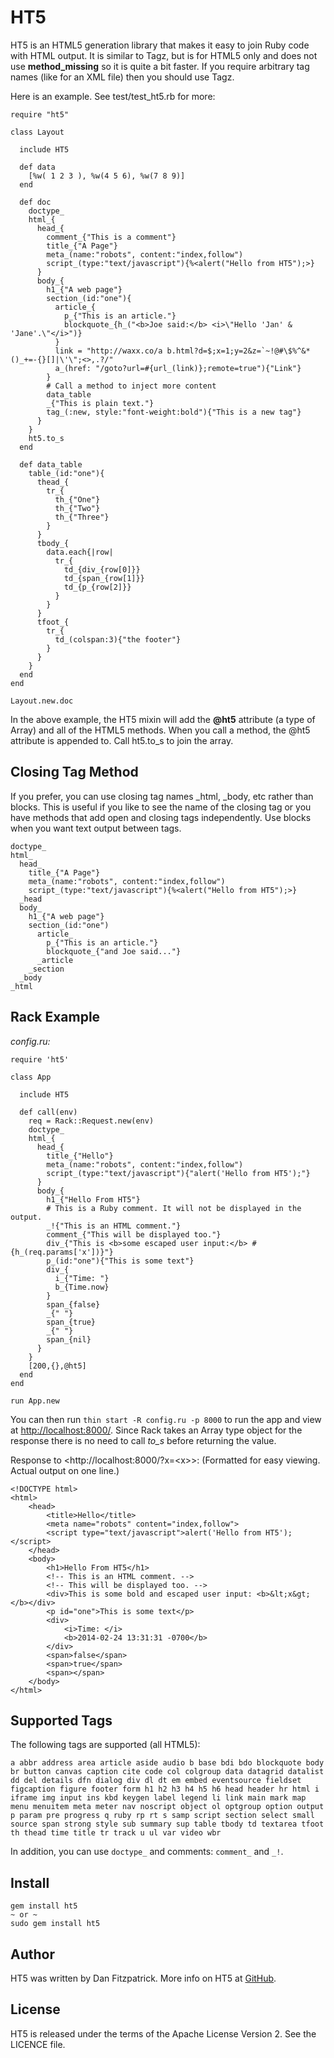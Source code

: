 # HT5

HT5 is an HTML5 generation library that makes it easy to join Ruby code with HTML output. 
It is similar to Tagz, but is for HTML5 only and does not use **method_missing** so it is quite a bit faster. 
If you require arbitrary tag names (like for an XML file) then you should use Tagz. 

Here is an example. See test/test_ht5.rb for more:

    require "ht5"

    class Layout

      include HT5

      def data
        [%w( 1 2 3 ), %w(4 5 6), %w(7 8 9)]
      end

      def doc
        doctype_
        html_{
          head_{
            comment_{"This is a comment"}
            title_{"A Page"}
            meta_(name:"robots", content:"index,follow")
            script_(type:"text/javascript"){%<alert("Hello from HT5");>}
          }
          body_{
            h1_{"A web page"}
            section_(id:"one"){
              article_{
                p_{"This is an article."}
                blockquote_{h_("<b>Joe said:</b> <i>\"Hello 'Jan' & 'Jane'.\"</i>")}
              }
              link = "http://waxx.co/a b.html?d=$;x=1;y=2&z=`~!@#\$%^&*()_+=-{}[]|\'\";<>,.?/"
              a_(href: "/goto?url=#{url_(link)};remote=true"){"Link"}
            }
            # Call a method to inject more content
            data_table
            _{"This is plain text."}
            tag_(:new, style:"font-weight:bold"){"This is a new tag"}
          }
        }
        ht5.to_s
      end

      def data_table
        table_(id:"one"){
          thead_{
            tr_{
              th_{"One"}
              th_{"Two"}
              th_{"Three"}
            }
          }
          tbody_{
            data.each{|row|
              tr_{
                td_{div_{row[0]}}
                td_{span_{row[1]}}
                td_{p_{row[2]}}
              }
            }
          }
          tfoot_{
            tr_{
              td_(colspan:3){"the footer"}
            }
          }
        }
      end
    end

    Layout.new.doc

In the above example, the HT5 mixin will add the **@ht5** attribute (a
type of Array) and all of the HTML5 methods. When you call a method, 
the @ht5 attribute is appended to. Call ht5.to_s to join the array.


## Closing Tag Method

If you prefer, you can use closing tag names \_html, \_body, etc rather
than blocks. This is useful if you like to see the name of the closing
tag or you have methods that add open and closing tags independently. 
Use blocks when you want text output between tags.

    doctype_
    html_
      head_
        title_{"A Page"}
        meta_(name:"robots", content:"index,follow")
        script_(type:"text/javascript"){%<alert("Hello from HT5");>}
      _head
      body_
        h1_{"A web page"}
        section_(id:"one")
          article_
            p_{"This is an article."}
            blockquote_{"and Joe said..."}
          _article
        _section
      _body
    _html

## Rack Example

_config.ru:_

    require 'ht5'

    class App

      include HT5

      def call(env)
        req = Rack::Request.new(env)
        doctype_
        html_{
          head_{
            title_{"Hello"}
            meta_(name:"robots", content:"index,follow")
            script_(type:"text/javascript"){"alert('Hello from HT5');"}
          }
          body_{
            h1_{"Hello From HT5"}
            # This is a Ruby comment. It will not be displayed in the output.
            _!{"This is an HTML comment."}
            comment_{"This will be displayed too."}
            div_{"This is <b>some escaped user input:</b> #{h_(req.params['x'])}"}
            p_(id:"one"){"This is some text"}
            div_{
              i_{"Time: "}
              b_{Time.now}
            }
            span_{false}
            _{" "}
            span_{true}
            _{" "}
            span_{nil}
          }
        }
        [200,{},@ht5]
      end
    end

    run App.new

You can then run `thin start -R config.ru -p 8000` to run the app and view at <http://localhost:8000/>.
Since Rack takes an Array type object for the response there is no need to call _to_s_ before returning the value.

Response to <http://localhost:8000/?x=\<x\>>: (Formatted for easy viewing. Actual output on one line.)

    <!DOCTYPE html>
	<html>
		<head>
			<title>Hello</title>
			<meta name="robots" content="index,follow">
			<script type="text/javascript">alert('Hello from HT5');</script>
		</head>
		<body>
			<h1>Hello From HT5</h1>
			<!-- This is an HTML comment. -->
			<!-- This will be displayed too. -->
			<div>This is some bold and escaped user input: <b>&lt;x&gt;</b></div>
			<p id="one">This is some text</p>
			<div>
				<i>Time: </i>
				<b>2014-02-24 13:31:31 -0700</b>
			</div>
			<span>false</span> 
			<span>true</span> 
			<span></span>
		</body>
	</html>

## Supported Tags

The following tags are supported (all HTML5):

`a abbr address area article aside audio b base bdi bdo blockquote body br button canvas caption
cite code col colgroup data datagrid datalist dd del details dfn dialog div dl dt em embed eventsource fieldset figcaption figure footer form h1 h2 h3 h4 h5 h6 head header hr html i
iframe img input ins kbd keygen label legend li link main mark map menu menuitem meta meter nav
noscript object ol optgroup option output p param pre progress q ruby rp rt s samp script section
select small source span strong style sub summary sup table tbody td textarea tfoot th thead time
title tr track u ul var video wbr`

In addition, you can use `doctype_` and comments: `comment_` and `_!`.

## Install

	gem install ht5
    ~ or ~
    sudo gem install ht5


## Author
HT5 was written by Dan Fitzpatrick. More info on HT5 at [GitHub](https://github.com/dfitzpat/ht5).

## License
HT5 is released under the terms of the Apache License Version 2. See the LICENCE file.

